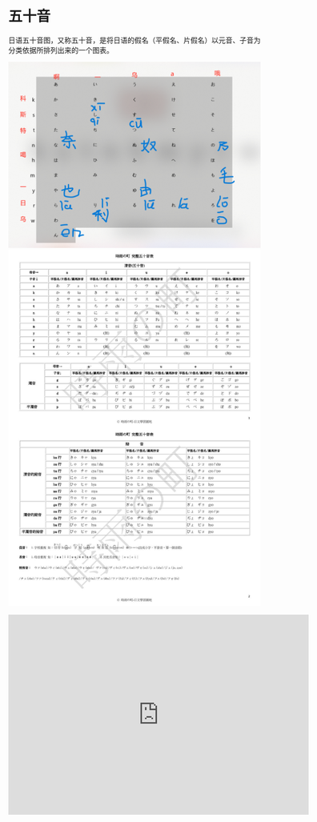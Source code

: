 # 五十音
日语五十音图，又称五十音，是将日语的假名（平假名、片假名）以元音、子音为分类依据所排列出来的一个图表。



![](attachments/20240713231924.png)
![wushiyin.jpg](attachments/50.jpg)
<iframe src="https://www.todaimae.com.hk/material/game/hira_kata/index.html" width="600" height="400" frameborder="0"></iframe>



